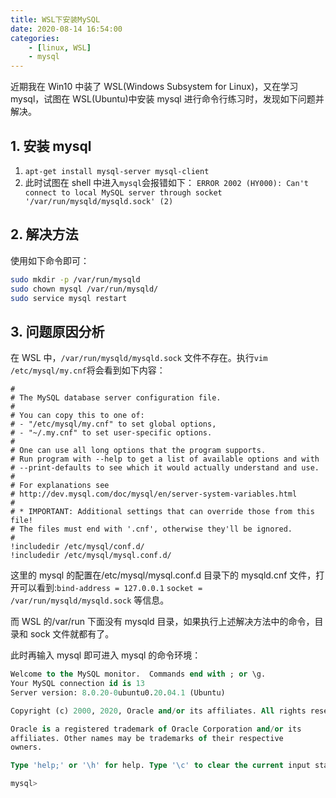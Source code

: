 ```yaml
---
title: WSL下安装MySQL
date: 2020-08-14 16:54:00
categories:
    - [linux, WSL]
    - mysql
---
```


近期我在 Win10 中装了 WSL(Windows Subsystem for Linux)，又在学习 mysql，试图在 WSL(Ubuntu)中安装 mysql 进行命令行练习时，发现如下问题并解决。

<!-- more -->

## 1. 安装 mysql

1. `apt-get install mysql-server mysql-client`
2. 此时试图在 shell 中进入`mysql`会报错如下：
   `ERROR 2002 (HY000): Can't connect to local MySQL server through socket '/var/run/mysqld/mysqld.sock' (2)`

## 2. 解决方法

使用如下命令即可：

```bash
sudo mkdir -p /var/run/mysqld
sudo chown mysql /var/run/mysqld/
sudo service mysql restart
```

## 3. 问题原因分析

在 WSL 中，`/var/run/mysqld/mysqld.sock` 文件不存在。执行`vim /etc/mysql/my.cnf`将会看到如下内容：

```shell
#
# The MySQL database server configuration file.
#
# You can copy this to one of:
# - "/etc/mysql/my.cnf" to set global options,
# - "~/.my.cnf" to set user-specific options.
#
# One can use all long options that the program supports.
# Run program with --help to get a list of available options and with
# --print-defaults to see which it would actually understand and use.
#
# For explanations see
# http://dev.mysql.com/doc/mysql/en/server-system-variables.html
#
# * IMPORTANT: Additional settings that can override those from this file!
# The files must end with '.cnf', otherwise they'll be ignored.
#
!includedir /etc/mysql/conf.d/
!includedir /etc/mysql/mysql.conf.d/
```

这里的 mysql 的配置在/etc/mysql/mysql.conf.d 目录下的 mysqld.cnf 文件，打开可以看到:`bind-address = 127.0.0.1` `socket = /var/run/mysqld/mysqld.sock` 等信息。

而 WSL 的/var/run 下面没有 mysqld 目录，如果执行上述解决方法中的命令，目录和 sock 文件就都有了。

此时再输入 mysql 即可进入 mysql 的命令环境：

```sql
Welcome to the MySQL monitor.  Commands end with ; or \g.
Your MySQL connection id is 13
Server version: 8.0.20-0ubuntu0.20.04.1 (Ubuntu)

Copyright (c) 2000, 2020, Oracle and/or its affiliates. All rights reserved.

Oracle is a registered trademark of Oracle Corporation and/or its
affiliates. Other names may be trademarks of their respective
owners.

Type 'help;' or '\h' for help. Type '\c' to clear the current input statement.

mysql>
```
